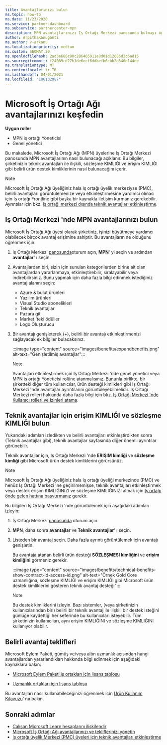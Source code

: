```yaml
---
title: Avantajlarınızı bulun
ms.topic: how-to
ms.date: 11/23/2020
ms.service: partner-dashboard
ms.subservice: partnercenter-mpn
description: MPN avantajlarınızı Iş Ortağı Merkezi panosunda bulmayı öğrenin. Teknik avantajlar için erişim KIMLIĞI ve sözleşme KIMLIĞINIZI bulma hakkında bilgiler içerir.
author: ArpithaKanuganti
ms.author: v-arkanu
ms.localizationpriority: medium
ms.custom: SEOMAY.20
ms.openlocfilehash: 2ad3e686c90c286465911e8d01d12686d2c6ad15
ms.sourcegitcommit: f24089cd27b1de6ecf6ddbefb6cbb2d340e144de
ms.translationtype: MT
ms.contentlocale: tr-TR
ms.lasthandoff: 04/01/2021
ms.locfileid: "106132987"
---
```

# <a name="locate-your-microsoft-partner-network-benefits"></a>Microsoft İş Ortağı Ağı avantajlarınızı keşfedin 

**Uygun roller**

- MPN iş ortağı Yöneticisi
- Genel yönetici

Bu makalede, Microsoft İş Ortağı Ağı (MPN) üyelerine Iş Ortağı Merkezi panosunda MPN avantajlarının nasıl bulunacağı açıklanır. Bu bilgiler, şirketinizin teknik avantajları ile ilişkili, sözleşme KIMLIĞI ve erişim KIMLIĞI gibi belirli ürün destek kimliklerinin nasıl bulunacağını içerir.

>[!NOTE]
> Microsoft İş Ortağı Ağı üyeliğiniz hala Iş ortağı üyelik merkeziyse (PMC), belirli avantajları görüntülemenize veya etkinleştirmesine yardımcı olması için Iş ortağı Frontline gibi başka bir kaynakla iletişim kurmanız gerekebilir. Ayrıntılar için bkz. [Iş ortağı merkezi dışında teknik avantajları etkinleştirme](partner-membership-center-tech-benefits-activate.md).

## <a name="find-your-mpn-benefits-in-partner-center"></a>Iş Ortağı Merkezi 'nde MPN avantajlarınızı bulun

Microsoft İş Ortağı Ağı üyesi olarak şirketiniz, işinizi büyütmeye yardımcı olabilecek birçok avantaj erişimine sahiptir. Bu avantajların ne olduğunu öğrenmek için:

1. Iş Ortağı Merkezi [panosunda](https://partner.microsoft.com/dashboard/home)oturum açın, **MPN**' yi seçin ve ardından **avantajlar**' ı seçin.

2. Avantajlardan biri, sizin için sunulan kategorilerden birine ait olan avantajlardan yararlanmaya, etkinleştirebilir, sıralayabilir veya indirebilirsiniz. Bunu yapmak için daha fazla bilgi edinmek istediğiniz avantaj alanını seçin:

   - Azure & bulut ürünleri
   - Yazılım ürünleri
   - Visual Studio abonelikleri
   - Teknik avantajlar
   - Pazara git
   - Market 'teki ödüller
   - Logo Oluşturucu

3. Bir avantajı genişleterek (+), belirli bir avantajı etkinleştirmenizi sağlayacak ek bilgiler bulacaksınız.

   :::image type="content" source="images/benefits/expandbenefits.png" alt-text="Genişletilmiş avantajlar":::

   > [!NOTE]
   > Avantajları etkinleştirmek için Iş Ortağı Merkezi 'nde genel yönetici veya MPN iş ortağı Yöneticisi rolüne atanmalısınız. Bununla birlikte, bir şirketteki diğer tüm kullanıcılar, ürün desteği kimlikleri gibi Iş Ortağı Merkezi 'nde avantajlar ayrıntılarını görüntüleyebilmelidir. Iş Ortağı Merkezi rolleri hakkında daha fazla bilgi için bkz. [Iş Ortağı Merkezi 'nde Kullanıcı rolleri ve Izinleri atama](permissions-overview.md).

## <a name="find-access-id-and-contract-id-for-technical-benefits"></a>Teknik avantajlar için erişim KIMLIĞI ve sözleşme KIMLIĞI bulun

Yukarıdaki adımları izledikten ve belirli avantajları etkinleştirdikten sonra (Teknik avantajlar gibi), teknik avantajlar sayfasında diğer önemli ayrıntılar görünebilir.

Teknik avantajlar için, Iş Ortağı Merkezi 'nde **ERIŞIM kimliği** ve **sözleşme kimliği** gibi Microsoft ürün destek kimliklerini görürsünüz.

>[!NOTE]
> Microsoft İş Ortağı Ağı üyeliğiniz hala Iş ortağı üyeliği merkezinde (PMC) ve henüz Iş Ortağı Merkezi 'ne geçirilmemişse, teknik avantajları etkinleştirmek veya destek erişim KIMLIĞINIZI ve sözleşme KIMLIĞINIZI almak için [Iş ortağı önde gelen hattına başvurmanız](partner-membership-center-tech-benefits-activate.md) gerekir.

 Bu bilgileri Iş Ortağı Merkezi 'nde görüntülemek için aşağıdaki adımları izleyin:

1. İş Ortağı Merkezi [panosunda](https://partner.microsoft.com/dashboard/home) oturum açın

2. **MPN**, daha sonra **avantajlar** ve **Teknik avantajlar**' ı seçin.

3. Listeden bir avantaj seçin. Daha fazla ayrıntı görüntülemek için avantajı genişletin. 

   Bu avantaja atanan belirli ürün desteği **SÖZLEŞMESI kimliğini** ve **erişim kimliğini** görmeniz gerekir.  

   :::image type="content" source="images/benefits/technical-benefits-show-contract-id-access-id.png" alt-text="Örnek Gold Core uzmanlığına, sözleşme KIMLIĞI ve erişim KIMLIĞI gibi Microsoft ürün destek kimliklerini gösteren teknik avantaj desteği":::

   > [!NOTE]
   > Bu destek kimliklerini izleyin. Bazı sistemler, (veya şirketinizin kullanıcılarından biri) belirli bir teknik avantaj ile ilişkili bir destek isteğini günlüğe kaydettiği her seferinde bu kullanıcıları isteyebilir. Tüm şirketinizin kullanıcıları, aynı erişim KIMLIĞINI ve sözleşme KIMLIĞINI kullanıyor olabilir.

## <a name="specific-benefit-offers"></a>Belirli avantaj teklifleri

Microsoft Eylem Paketi, gümüş ve/veya altın uzmanlık açısından hangi avantajlardan yararlandıkları hakkında bilgi edinmek için aşağıdaki kaynaklara bakın:

- [Microsoft Eylem Paketi iş ortakları için lisans tablosu](https://assetsprod.microsoft.com/en-us/microsoft-action-pack-license-table.pdf)

- [Uzmanlık ortakları için lisans tablosu](https://assetsprod.microsoft.com/mpn-maps-software-iur-competency-license-table.docx)

Bu avantajları nasıl kullanabileceğinizi öğrenmek için [Ürün Kullanım Kılavuzu](https://assets.microsoft.com/MPN-MAPS-Product-Usage-Guide.pdf)' na bakın.

## <a name="next-steps"></a>Sonraki adımlar

- [Çalışan Microsoft Learn hesaplarını ilişkilendir](ms-learn-associate.md)
- [Microsoft İş Ortağı Ağı avantajlarınızı ve tekliflerinizi yönetin](manage-your-partner-network-benefits.md)
- [Iş ortağı üyelik Merkezi (PMC) üyeleri için teknik avantajları etkinleştirme](partner-membership-center-tech-benefits-activate.md)